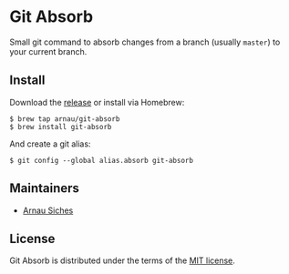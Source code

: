 # Git Absorb

Small git command to absorb changes from a branch (usually `master`) to your
current branch.

## Install

Download the [release](https://github.com/arnau/git-absorb/releases) or
install via Homebrew:

    $ brew tap arnau/git-absorb
    $ brew install git-absorb

And create a git alias:

    $ git config --global alias.absorb git-absorb

## Maintainers

* [Arnau Siches](https://github.com/arnau)

## License

Git Absorb is distributed under the terms of the [MIT license](LICENSE).
